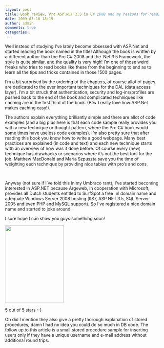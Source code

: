 ```yaml
---
layout: post
title: Book review, Pro ASP.NET 3.5 in C# 2008 and my reasons for reading it!
date: 2009-03-10 18:19
author: admin
comments: true
categories: 
---
```

<p>Well instead of studying I’ve lately become obsessed with ASP.Net and started reading the book named in the title! Although the book is written by a different author than the Pro C# 2008 and the .Net 3.5 Framework, the style is quite similar, and the quality is very high! I’m one of those weird freaks who tries to read books like these from the beginning to end as to learn all the tips and tricks contained in those 1500 pages. </p>  <p>I’m a bit surprised by the ordering of the chapters, of course allot of pages are dedicated to the ever important techniques for the DAL (data access layer). I’m a bit struck that authentication, security and log-ins/profiles are pushed back to the end of the book and complicated techniques like caching are in the first third of the book. (Btw I really love how ASP.Net makes caching easy!).</p>  <p>The authors explain everything brilliantly simple and there are allot of code examples (and a big plus here is that each code sample really provides you with a new technique or thought pattern, where the Pro C# book would some times have useless code examples). I’m also pretty sure that after reading this book you know how to write a good webpage. Many best practices are explained (in code and text) and each new technique starts with an overview of how was it done before. Of course every (new) technique has drawbacks or scenarios where it’s not the best tool for the job. Matthew MacDonald and Maria Szpuszta save you the time of weighting each technique by providing nice tables with pro’s and cons.</p>  <p>&#160;</p>  <p>Anyway (not sure if I’ve told this in my Umbraco rant), I’ve started becoming interested in ASP.NET because Argeweb, in cooperation with Microsoft, provides all Dutch students entitled to SurfSpot a free .nl domain name and adequate Windows Server 2008 hosting (IIS7, ASP.NET.3.5, SQL Server 2005 and even PHP and MySQL support). So I’ve registered a nice domain name and started to joke around.</p>  <p> I sure hope I can show you guys something soon!</p>  <p><img height="254" src="http://images.amazon.com/images/P/1590598938.01._SCLZZZZZZZ_.jpg" width="192" /></p>  <p>5 out of 5 stars :-)</p>  <p>Oh did I mention they also give a pretty thorough explanation of stored procedures, damn I had no idea you could do so much in DB code. The follow up to this article is a small stored procedure sample for inserting users only if they have a unique username and e-mail address without additional round trips.</p>
